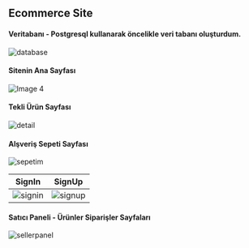 ## Ecommerce Site

#### Veritabanı - Postgresql kullanarak öncelikle veri tabanı oluşturdum.

![database](https://user-images.githubusercontent.com/45533057/160737434-c0177910-3457-418a-b204-1e3a9545b9ed.png)

#### Sitenin Ana Sayfası

![Image 4](https://user-images.githubusercontent.com/45533057/160752771-fb85a328-5607-48c6-81e1-cc4ca7d46f2f.png)

#### Tekli Ürün Sayfası

![detail](https://user-images.githubusercontent.com/45533057/160752891-298189f6-e8af-4840-b438-ad1e41426d4f.png)

#### Alşveriş Sepeti Sayfası

![sepetim](https://user-images.githubusercontent.com/45533057/160752963-c967f7b6-a257-4d19-9b3e-56141c41bb78.png)

|                                                      SignIn                                                      |                                                      SignUp                                                      |
| :--------------------------------------------------------------------------------------------------------------: | :--------------------------------------------------------------------------------------------------------------: |
| ![signin](https://user-images.githubusercontent.com/45533057/160753089-e0ba9650-4a52-40b2-9189-fe9e573718f9.png) | ![signup](https://user-images.githubusercontent.com/45533057/160753091-02a38b44-fab7-481b-966c-efdbfb217068.png) |

#### Satıcı Paneli - Ürünler Siparişler Sayfaları

![sellerpanel](https://user-images.githubusercontent.com/45533057/160753174-4104e709-d73c-4522-b760-ca8ea8d6c215.png)
